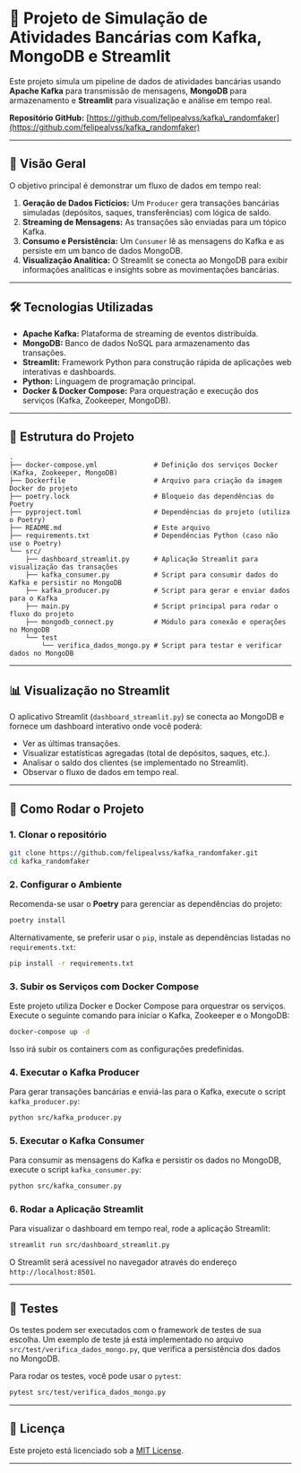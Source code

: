 # 🚀 Projeto de Simulação de Atividades Bancárias com Kafka, MongoDB e Streamlit

Este projeto simula um pipeline de dados de atividades bancárias usando **Apache Kafka** para transmissão de mensagens, **MongoDB** para armazenamento e **Streamlit** para visualização e análise em tempo real.

**Repositório GitHub:** [https://github.com/felipealvss/kafka\_randomfaker](https://github.com/felipealvss/kafka_randomfaker)

---

## 🌟 Visão Geral

O objetivo principal é demonstrar um fluxo de dados em tempo real:

1. **Geração de Dados Fictícios:** Um `Producer` gera transações bancárias simuladas (depósitos, saques, transferências) com lógica de saldo.
2. **Streaming de Mensagens:** As transações são enviadas para um tópico Kafka.
3. **Consumo e Persistência:** Um `Consumer` lê as mensagens do Kafka e as persiste em um banco de dados MongoDB.
4. **Visualização Analítica:** O Streamlit se conecta ao MongoDB para exibir informações analíticas e insights sobre as movimentações bancárias.

---

## 🛠️ Tecnologias Utilizadas

* **Apache Kafka:** Plataforma de streaming de eventos distribuída.
* **MongoDB:** Banco de dados NoSQL para armazenamento das transações.
* **Streamlit:** Framework Python para construção rápida de aplicações web interativas e dashboards.
* **Python:** Linguagem de programação principal.
* **Docker & Docker Compose:** Para orquestração e execução dos serviços (Kafka, Zookeeper, MongoDB).

---

## 📂 Estrutura do Projeto

```
.
├── docker-compose.yml              # Definição dos serviços Docker (Kafka, Zookeeper, MongoDB)
├── Dockerfile                      # Arquivo para criação da imagem Docker do projeto
├── poetry.lock                     # Bloqueio das dependências do Poetry
├── pyproject.toml                  # Dependências do projeto (utiliza o Poetry)
├── README.md                       # Este arquivo
├── requirements.txt                # Dependências Python (caso não use o Poetry)
└── src/
    ├── dashboard_streamlit.py      # Aplicação Streamlit para visualização das transações
    ├── kafka_consumer.py           # Script para consumir dados do Kafka e persistir no MongoDB
    ├── kafka_producer.py           # Script para gerar e enviar dados para o Kafka
    ├── main.py                     # Script principal para rodar o fluxo do projeto
    ├── mongodb_connect.py          # Módulo para conexão e operações no MongoDB
    └── test
        └── verifica_dados_mongo.py # Script para testar e verificar dados no MongoDB
```

---

## 📊 Visualização no Streamlit

O aplicativo Streamlit (`dashboard_streamlit.py`) se conecta ao MongoDB e fornece um dashboard interativo onde você poderá:

* Ver as últimas transações.
* Visualizar estatísticas agregadas (total de depósitos, saques, etc.).
* Analisar o saldo dos clientes (se implementado no Streamlit).
* Observar o fluxo de dados em tempo real.

---

## 🚀 Como Rodar o Projeto

### 1. Clonar o repositório

```bash
git clone https://github.com/felipealvss/kafka_randomfaker.git
cd kafka_randomfaker
```

### 2. Configurar o Ambiente

Recomenda-se usar o **Poetry** para gerenciar as dependências do projeto:

```bash
poetry install
```

Alternativamente, se preferir usar o `pip`, instale as dependências listadas no `requirements.txt`:

```bash
pip install -r requirements.txt
```

### 3. Subir os Serviços com Docker Compose

Este projeto utiliza Docker e Docker Compose para orquestrar os serviços. Execute o seguinte comando para iniciar o Kafka, Zookeeper e o MongoDB:

```bash
docker-compose up -d
```

Isso irá subir os containers com as configurações predefinidas.

### 4. Executar o Kafka Producer

Para gerar transações bancárias e enviá-las para o Kafka, execute o script `kafka_producer.py`:

```bash
python src/kafka_producer.py
```

### 5. Executar o Kafka Consumer

Para consumir as mensagens do Kafka e persistir os dados no MongoDB, execute o script `kafka_consumer.py`:

```bash
python src/kafka_consumer.py
```

### 6. Rodar a Aplicação Streamlit

Para visualizar o dashboard em tempo real, rode a aplicação Streamlit:

```bash
streamlit run src/dashboard_streamlit.py
```

O Streamlit será acessível no navegador através do endereço `http://localhost:8501`.

---

## 🧪 Testes

Os testes podem ser executados com o framework de testes de sua escolha. Um exemplo de teste já está implementado no arquivo `src/test/verifica_dados_mongo.py`, que verifica a persistência dos dados no MongoDB.

Para rodar os testes, você pode usar o `pytest`:

```bash
pytest src/test/verifica_dados_mongo.py
```

---

## 📄 Licença

Este projeto está licenciado sob a [MIT License](LICENSE).

---
